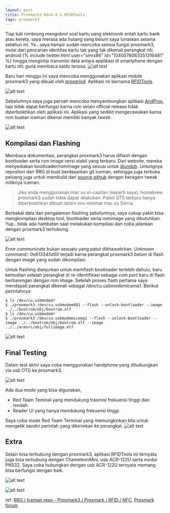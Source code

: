 ```yaml
---
layout: post
title: Proxmark3 Rdv4.0 & RFIDTools
tags: proxmark3
---
```


Tiap kali nimbrung mengobrol soal kartu uang elektronik entah kartu bank atau kereta, saya merasa ada hutang yang belum saya lunaskan selama setahun ini. Ya...saya hampir sudah mencoba semua fungsi proxmark3, mulai dari pencarian identitas kartu tak yang tak dikenali perangkat nfc android
{% include twitter.html user="smrx86" id="1040576063351316481" %}
hingga mengintip transmisi data antara applikasi di smartphone dengan kartu nfc guna membaca saldo tersisa.
![alt text](/images/sniffing_prox3.png "proxmark3 sniffing")

Baru hari minggu ini saya mencoba menggunakan aplikasi mobile proxmark3 yang dibuat oleh [proxgrind](http://proxgrind.com/). Aplikasi ini bernama [RFIDTools](https://play.google.com/store/apps/details?id=com.rfidresearchgroup.rfidtools&hl=in). 

![alt text](/images/RFIDTools.png "proxmark3 sniffing")

Sebelumnya saya juga pernah mencoba menyambungkan aplikasi [AndProx](https://play.google.com/store/apps/details?id=au.id.micolous.andprox&hl=in), tapi tidak dapat berfungsi karna rom selain official release tidak diperbolehkan oleh aplikasi ini. Aplikasi yang sedikit mengecewakan karna rom buatan iceman dikenal memiliki banyak *tweek*.  

![alt text](/images/andprox_prox3.jpg "andprox failed")

Kompilasi dan Flashing
-

Membaca dokumentasi, perangkat proxmark3 harus diflash dengan bootloader serta rom image versi stabil yang terbaru. Dari website, mereka menyediakan bootloader/romimage yang sesuai untuk [diunduh](http://proxgrind.com/free-sdk/). Untungnya repositori dari RRG di buat berdasarkan git iceman, sehingga juga terbuka peluang juga untuk membuild dari [source github](https://github.com/RfidResearchGroup/proxmark3) dengan beragam tweak miliknya iceman. 

> Jika anda menggunakan mac os el-capitan (seperti saya), homebrew proxmark3 sudah tidak dapat dilakukan. Paket QT5 terbaru hanya diperbolehkan dibuat dalam env minimal mac os Sierra.

Berbekal data dan pengalaman flashing sebelumnya, saya cukup yakin bisa mengkompilasi desktop tool, bootloader serta romimage yang dibutuhkan. Yup...tidak ada hambatan saat melakukan kompilasi dan coba jalankan dengan proxmark3 terhubung.

![alt text](/images/proxmark3_error_b4_flash.png "prox3 error before flash")

*Error communicate* bukan sesuatu yang patut dikhawatirkan. *Unknown command:: 0x613345d50* terjadi karna perangkat proxmark3 belum di flash dengan image yang sudah dikompilasi.

Untuk flashing dianjurkan untuk memflash bootloader terlebih dahulu, baru kemudian setelah perangkat di re-identifikasi sebagai *com port* baru di flash berbarengan dengan rom image. Setelah proses flash pertama saya mendapati perangkat dikenali sebagai */dev/cu.usbmodemicema1*. Berikut perintahnya:

```console
$ ls /dev/cu.usbmodem*
$ ./proxmark3 /dev/cu.usbmodem881 --flash --unlock-bootloader --image ../../bootrom/obj/bootrom.elf
$ ls /dev/cu.usbmodem*
$ ./proxmark3 /dev/cu.usbmodemicema1 --flash --unlock-bootloader --image ../../bootrom/obj/bootrom.elf --image ../../armsrc/obj/fullimage.elf

```
![alt text](/images/prox3_flashing.png "proxmark3 flashing")

Final Testing
-
Dalam test akhir saya coba menggunakan handphone yang dihubungkan via usb OTG ke proxmark3. 

![alt text](/images/IMG_0269.jpg "prox3 via otg")

Ada dua mode yang bisa digunakan, 

* Red Team Teminal yang mendukung trasmisi frekuensi tinggi dan rendah.
* Reader UI yang hanya mendukung frekuensi tinggi.

Saya coba mode Red Team Terminal yang memungkinkan kita untuk mengetik sendiri perintah yang dikirimkan ke perangkat.
![alt text](/images/redteamterminal_prox3.jpg "redteamterminal prox3")

Extra
-
Selain bisa terhubung dengan proxmark3, aplikasi RFIDTools ini ternyata juga bisa terhubung dengan ChameleonMini, usb ACR-122U serta modul PN532. Saya coba hubungkan dengan usb ACR-122U ternyata memang bisa berfungsi dengan baik.
 
![alt text](/images/IMG_0268.jpg "acr122u via otg")

![alt text](/images/nfclist_acr122.jpg "nfclist acr122u")

ref: [ RRG / Iceman repo - Proxmark3 / Proxmark / RFID / NFC](https://github.com/RfidResearchGroup/proxmark3), [Proxmark forum](http://www.proxmark.org/forum/viewtopic.php?id=6810)